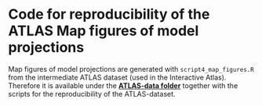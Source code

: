 # Code for reproducibility of the ATLAS Map figures of model projections

Map figures of model projections are generated with `script4_map_figures.R` from the intermediate ATLAS dataset (used in the Interactive Atlas). Therefore it is available under the [**ATLAS-data folder**](https://github.com/SantanderMetGroup/ATLAS/tree/devel/scripts/ATLAS-data) together with the scripts for the reproducibility of the ATLAS-dataset. 